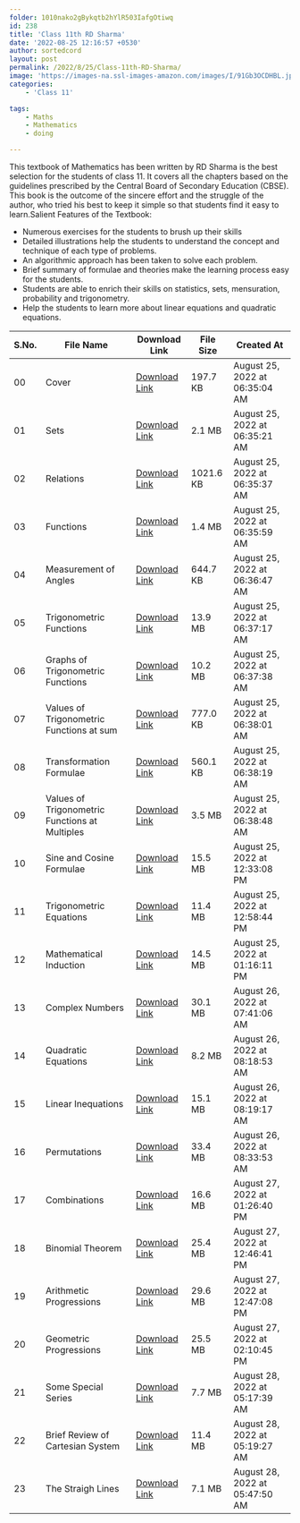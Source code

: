 ```yaml
---
folder: 1010nako2gBykqtb2hYlR503IafgOtiwq
id: 238
title: 'Class 11th RD Sharma'
date: '2022-08-25 12:16:57 +0530'
author: sortedcord
layout: post
permalink: /2022/8/25/Class-11th-RD-Sharma/
image: 'https://images-na.ssl-images-amazon.com/images/I/91Gb3OCDHBL.jpg'
categories:
    - 'Class 11'

tags:
    - Maths
    - Mathematics
    - doing

---
```


This textbook of Mathematics has been written by RD Sharma is the best selection for the students of class 11. It covers all the chapters based on the guidelines prescribed by the Central Board of Secondary Education (CBSE). This book is the outcome of the sincere effort and the struggle of the author, who tried his best to keep it simple so that students find it easy to learn.Salient Features of the Textbook:

- Numerous exercises for the students to brush up their skills
- Detailed illustrations help the students to understand the concept and technique of each type of problems.
- An algorithmic approach has been taken to solve each problem.
- Brief summary of formulae and theories make the learning process easy for the students.
- Students are able to enrich their skills on statistics, sets, mensuration, probability and trigonometry.
- Help the students to learn more about linear equations and quadratic equations.

<!-- TABLE START -->

| S.No. | File Name                                      | Download Link                              | File Size | Created At                     |
|-------|------------------------------------------------|--------------------------------------------|-----------|--------------------------------|
| 00    | Cover                                          | [Download Link](https://shorturl.at/eiXZ0) | 197.7 KB  | August 25, 2022 at 06:35:04 AM |
| 01    | Sets                                           | [Download Link](https://shorturl.at/fJSZ4) | 2.1 MB    | August 25, 2022 at 06:35:21 AM |
| 02    | Relations                                      | [Download Link](https://shorturl.at/cdNO0) | 1021.6 KB | August 25, 2022 at 06:35:37 AM |
| 03    | Functions                                      | [Download Link](https://shorturl.at/deFQS) | 1.4 MB    | August 25, 2022 at 06:35:59 AM |
| 04    | Measurement of Angles                          | [Download Link](https://shorturl.at/ABIZ5) | 644.7 KB  | August 25, 2022 at 06:36:47 AM |
| 05    | Trigonometric Functions                        | [Download Link](https://shorturl.at/ehpwZ) | 13.9 MB   | August 25, 2022 at 06:37:17 AM |
| 06    | Graphs of Trigonometric Functions              | [Download Link](https://shorturl.at/bfVY2) | 10.2 MB   | August 25, 2022 at 06:37:38 AM |
| 07    | Values of Trigonometric Functions at sum       | [Download Link](https://shorturl.at/CPQ04) | 777.0 KB  | August 25, 2022 at 06:38:01 AM |
| 08    | Transformation Formulae                        | [Download Link](https://shorturl.at/ruY26) | 560.1 KB  | August 25, 2022 at 06:38:19 AM |
| 09    | Values of Trigonometric Functions at Multiples | [Download Link](https://shorturl.at/GHSTV) | 3.5 MB    | August 25, 2022 at 06:38:48 AM |
| 10    | Sine and Cosine Formulae                       | [Download Link](https://shorturl.at/hqyKS) | 15.5 MB   | August 25, 2022 at 12:33:08 PM |
| 11    | Trigonometric Equations                        | [Download Link](https://shorturl.at/FSWX1) | 11.4 MB   | August 25, 2022 at 12:58:44 PM |
| 12    | Mathematical Induction                         | [Download Link](https://shorturl.at/suvY0) | 14.5 MB   | August 25, 2022 at 01:16:11 PM |
| 13    | Complex Numbers                                | [Download Link](https://shorturl.at/cfjS6) | 30.1 MB   | August 26, 2022 at 07:41:06 AM |
| 14    | Quadratic Equations                            | [Download Link](https://shorturl.at/puDGN) | 8.2 MB    | August 26, 2022 at 08:18:53 AM |
| 15    | Linear Inequations                             | [Download Link](https://shorturl.at/ciZ79) | 15.1 MB   | August 26, 2022 at 08:19:17 AM |
| 16    | Permutations                                   | [Download Link](https://shorturl.at/eopsU) | 33.4 MB   | August 26, 2022 at 08:33:53 AM |
| 17    | Combinations                                   | [Download Link](https://shorturl.at/prSV9) | 16.6 MB   | August 27, 2022 at 01:26:40 PM |
| 18    | Binomial Theorem                               | [Download Link](https://shorturl.at/kSUW7) | 25.4 MB   | August 27, 2022 at 12:46:41 PM |
| 19    | Arithmetic Progressions                        | [Download Link](https://shorturl.at/jNT47) | 29.6 MB   | August 27, 2022 at 12:47:08 PM |
| 20    | Geometric Progressions                         | [Download Link](https://shorturl.at/jmv68) | 25.5 MB   | August 27, 2022 at 02:10:45 PM |
| 21    | Some Special Series                            | [Download Link](https://shorturl.at/bEFU4) | 7.7 MB    | August 28, 2022 at 05:17:39 AM |
| 22    | Brief Review of Cartesian System               | [Download Link](https://shorturl.at/LMZ49) | 11.4 MB   | August 28, 2022 at 05:19:27 AM |
| 23    | The Straigh Lines                              | [Download Link](https://shorturl.at/hwCDM) | 7.1 MB    | August 28, 2022 at 05:47:50 AM |

<!-- TABLE END -->